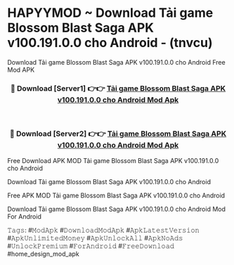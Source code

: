 # HAPYYMOD ~ Download Tải game Blossom Blast Saga APK v100.191.0.0 cho Android - (tnvcu)
Download Tải game Blossom Blast Saga APK v100.191.0.0 cho Android Free Mod APK

<div align="center">
<h3>🔴 Download [Server1] 👉👉 <a href="https://apk-comot.site?title=Tải_game_Blossom_Blast_Saga_APK_v100.191.0.0_cho_Android">Tải game Blossom Blast Saga APK v100.191.0.0 cho Android Mod Apk</a></h3><br>

<h3>🔴 Download [Server2] 👉👉 <a href="https://apk-comot.site?title=Tải_game_Blossom_Blast_Saga_APK_v100.191.0.0_cho_Android">Tải game Blossom Blast Saga APK v100.191.0.0 cho Android Mod Apk</a></h3>
</div>


Free Download APK MOD Tải game Blossom Blast Saga APK v100.191.0.0 cho Android

Download Tải game Blossom Blast Saga APK v100.191.0.0 cho Android 

Free APK MOD Tải game Blossom Blast Saga APK v100.191.0.0 cho Android 

Download Tải game Blossom Blast Saga APK v100.191.0.0 cho Android Mod For Android

𝚃𝚊𝚐𝚜: #𝙼𝚘𝚍𝙰𝚙𝚔 #𝙳𝚘𝚠𝚗𝚕𝚘𝚊𝚍𝙼𝚘𝚍𝙰𝚙𝚔 #𝙰𝚙𝚔𝙻𝚊𝚝𝚎𝚜𝚝𝚅𝚎𝚛𝚜𝚒𝚘𝚗 #𝙰𝚙𝚔𝚄𝚗𝚕𝚒𝚖𝚒𝚝𝚎𝚍𝙼𝚘𝚗𝚎𝚢 #𝙰𝚙𝚔𝚄𝚗𝚕𝚘𝚌𝚔𝙰𝚕𝚕 #𝙰𝚙𝚔𝙽𝚘𝙰𝚍𝚜 #𝚄𝚗𝚕𝚘𝚌𝚔𝙿𝚛𝚎𝚖𝚒𝚞𝚖 #𝙵𝚘𝚛𝙰𝚗𝚍𝚛𝚘𝚒𝚍 #𝙵𝚛𝚎𝚎𝙳𝚘𝚠𝚗𝚕𝚘𝚊𝚍 #home_design_mod_apk
